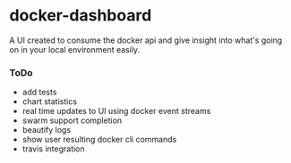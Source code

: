 # docker-dashboard
A UI created to consume the docker api and give insight into what's going on in your local environment easily.

### ToDo

- add tests
- chart statistics
- real time updates to UI using docker event streams
- swarm support completion
- beautify logs
- show user resulting docker cli commands
- travis integration
